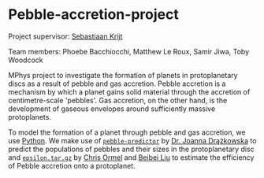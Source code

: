 # Pebble-accretion-project
Project supervisor: [Sebastiaan Krijt](https://www.skrijt.com/)

Team members: Phoebe Bacchiocchi, Matthew Le Roux, Samir Jiwa, Toby Woodcock


MPhys project to investigate the formation of planets in protoplanetary discs as a result of pebble and gas accretion. Pebble accretion is a mechanism by which a planet gains solid material through the accretion of centimetre-scale 'pebbles'. Gas accretion, on the other hand, is the development of gaseous envelopes around sufficiently massive protoplanets. 

To model the formation of a planet through pebble and gas accretion, we use [Python](https://www.python.org). We make use of [`pebble-predictor`](https://github.com/astrojoanna/pebble-predictor.git) by [Dr. Joanna Drążkowska](https://www2.mps.mpg.de/homes/drazkowska/Home.html) to predict the populations of pebbles and their sizes in the protoplanetary disc and [`epsilon.tar.gz`](https://staff.fnwi.uva.nl/c.w.ormel/software.html) by [Chris Ormel](https://staff.fnwi.uva.nl/c.w.ormel/index.html) and [Beibei Liu](https://sites.google.com/view/beibei-liu/) to estimate the efficiency of Pebble accretion onto a protoplanet. 

